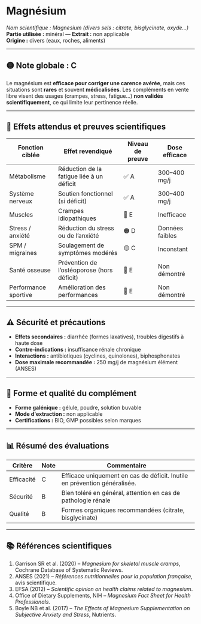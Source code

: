 # Magnésium  
*Nom scientifique :* _Magnesium (divers sels : citrate, bisglycinate, oxyde…)_  
**Partie utilisée :** minéral — **Extrait :** non applicable  
**Origine :** divers (eaux, roches, aliments)

---

## 🟡 Note globale : **C**  
Le magnésium est **efficace pour corriger une carence avérée**, mais ces situations sont **rares** et souvent **médicalisées**. Les compléments en vente libre visent des usages (crampes, stress, fatigue…) **non validés scientifiquement**, ce qui limite leur pertinence réelle.

---

## 🎯 Effets attendus et preuves scientifiques

| Fonction ciblée     | Effet revendiqué                                      | Niveau de preuve | Dose efficace     |
|---------------------|--------------------------------------------------------|------------------|-------------------|
| Métabolisme         | Réduction de la fatigue liée à un déficit              | ✅ A              | 300–400 mg/j      |
| Système nerveux     | Soutien fonctionnel (si déficit)                       | ✅ A              | 300–400 mg/j      |
| Muscles             | Crampes idiopathiques                                  | 🔴 E              | Inefficace        |
| Stress / anxiété    | Réduction du stress ou de l’anxiété                    | 🟠 D              | Données faibles   |
| SPM / migraines     | Soulagement de symptômes modérés                       | 🟡 C              | Inconstant        |
| Santé osseuse       | Prévention de l’ostéoporose (hors déficit)            | 🔴 E              | Non démontré      |
| Performance sportive| Amélioration des performances                          | 🔴 E              | Non démontré      |

---

## ⚠️ Sécurité et précautions

- **Effets secondaires :** diarrhée (formes laxatives), troubles digestifs à haute dose  
- **Contre-indications :** insuffisance rénale chronique  
- **Interactions :** antibiotiques (cyclines, quinolones), biphosphonates  
- **Dose maximale recommandée :** 250 mg/j de magnésium élément (ANSES)

---

## 🧪 Forme et qualité du complément

- **Forme galénique :** gélule, poudre, solution buvable  
- **Mode d'extraction :** non applicable  
- **Certifications :** BIO, GMP possibles selon marques  

---

## 📊 Résumé des évaluations

| Critère     | Note | Commentaire                                                 |
|-------------|------|-------------------------------------------------------------|
| Efficacité  | C    | Efficace uniquement en cas de déficit. Inutile en prévention généralisée. |
| Sécurité    | B    | Bien toléré en général, attention en cas de pathologie rénale |
| Qualité     | B    | Formes organiques recommandées (citrate, bisglycinate)      |

---

## 📚 Références scientifiques

1. Garrison SR et al. (2020) – _Magnesium for skeletal muscle cramps_, Cochrane Database of Systematic Reviews.  
2. ANSES (2021) – _Références nutritionnelles pour la population française_, avis scientifique.  
3. EFSA (2012) – _Scientific opinion on health claims related to magnesium_.  
4. Office of Dietary Supplements, NIH – _Magnesium Fact Sheet for Health Professionals_.  
5. Boyle NB et al. (2017) – _The Effects of Magnesium Supplementation on Subjective Anxiety and Stress_, Nutrients.
